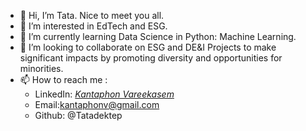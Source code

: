 - 👋 Hi, I’m Tata. Nice to meet you all. 
- 👀 I’m interested in EdTech and ESG.
- 🌱 I’m currently learning Data Science in Python: Machine Learning. 
- 💞️ I’m looking to collaborate on ESG and DE&I Projects to make significant impacts by promoting diversity and opportunities for minorities.
- 📫 How to reach me : 
     - LinkedIn: [*Kantaphon Vareekasem*](https://www.linkedin.com/in/kantaphon-tata-vareekasem/)
     - Email:kantaphonv@gmail.com
     - Github: @Tatadektep

<!---
Tatadektep/Tatadektep is a ✨ special ✨ repository because its `README.md` (this file) appears on your GitHub profile.
You can click the Preview link to take a look at your changes.
--->
